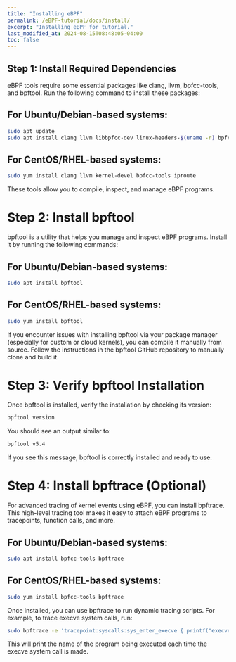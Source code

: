 ```yaml
---
title: "Installing eBPF"
permalink: /eBPF-tutorial/docs/install/
excerpt: "Installing eBPF for tutorial."
last_modified_at: 2024-08-15T08:48:05-04:00
toc: false
---
```

## Step 1: Install Required Dependencies

eBPF tools require some essential packages like clang, llvm, bpfcc-tools, and bpftool. Run the following command to install these packages:

## For Ubuntu/Debian-based systems:
```bash
sudo apt update
sudo apt install clang llvm libbpfcc-dev linux-headers-$(uname -r) bpfcc-tools iproute2
```

## For CentOS/RHEL-based systems:
```bash
sudo yum install clang llvm kernel-devel bpfcc-tools iproute
```

These tools allow you to compile, inspect, and manage eBPF programs.

# Step 2: Install bpftool

bpftool is a utility that helps you manage and inspect eBPF programs. Install it by running the following commands:

## For Ubuntu/Debian-based systems:
```bash
sudo apt install bpftool
```

## For CentOS/RHEL-based systems:
```bash
sudo yum install bpftool
```

If you encounter issues with installing bpftool via your package manager (especially for custom or cloud kernels), you can compile it manually from source. Follow the instructions in the bpftool GitHub repository to manually clone and build it.

# Step 3: Verify bpftool Installation

Once bpftool is installed, verify the installation by checking its version:

```bash
bpftool version
```

You should see an output similar to:

```bash
bpftool v5.4
```

If you see this message, bpftool is correctly installed and ready to use.

# Step 4: Install bpftrace (Optional)

For advanced tracing of kernel events using eBPF, you can install bpftrace. This high-level tracing tool makes it easy to attach eBPF programs to tracepoints, function calls, and more.

## For Ubuntu/Debian-based systems:
```bash
sudo apt install bpfcc-tools bpftrace
```

## For CentOS/RHEL-based systems:
```bash
sudo yum install bpfcc-tools bpftrace
```

Once installed, you can use bpftrace to run dynamic tracing scripts. For example, to trace execve system calls, run:

```bash
sudo bpftrace -e 'tracepoint:syscalls:sys_enter_execve { printf("execve syscall: %s\n", comm); }'
```

This will print the name of the program being executed each time the execve system call is made.
